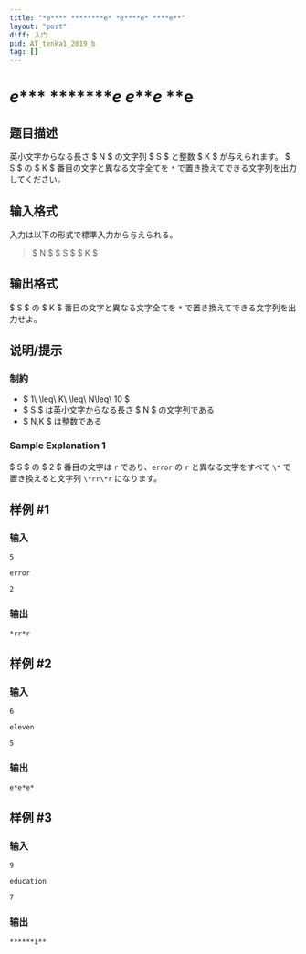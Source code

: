 ```yaml
---
title: "*e**** ********e* *e****e* ****e**"
layout: "post"
diff: 入门
pid: AT_tenka1_2019_b
tag: []
---
```


# *e**** ********e* *e****e* ****e**

## 题目描述

[problemUrl]: https://atcoder.jp/contests/tenka1-2019-beginner/tasks/tenka1_2019_b

英小文字からなる長さ $ N $ の文字列 $ S $ と整数 $ K $ が与えられます。 $ S $ の $ K $ 番目の文字と異なる文字全てを `*` で置き換えてできる文字列を出力してください。

## 输入格式

入力は以下の形式で標準入力から与えられる。

> $ N $ $ S $ $ K $

## 输出格式

$ S $ の $ K $ 番目の文字と異なる文字全てを `*` で置き換えてできる文字列を出力せよ。

## 说明/提示

### 制約

- $ 1\ \leq\ K\ \leq\ N\leq\ 10 $
- $ S $ は英小文字からなる長さ $ N $ の文字列である
- $ N,K $ は整数である

### Sample Explanation 1

$ S $ の $ 2 $ 番目の文字は `r` であり、`error` の `r` と異なる文字をすべて `\*` で置き換えると文字列 `\*rr\*r` になります。

## 样例 #1

### 输入

```
5
error
2
```

### 输出

```
*rr*r
```

## 样例 #2

### 输入

```
6
eleven
5
```

### 输出

```
e*e*e*
```

## 样例 #3

### 输入

```
9
education
7
```

### 输出

```
******i**
```

